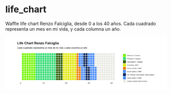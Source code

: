# life_chart
Waffle life chart Renzo Falciglia, desde 0 a los 40 años.
Cada cuadrado representa un mes en mi vida, y cada columna un año. 

![Screenshot](life_chart_renzo.png)
